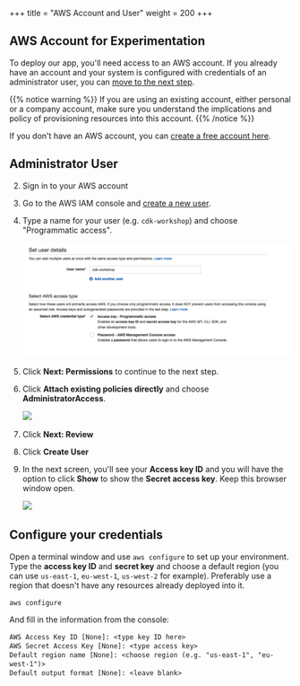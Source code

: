 +++
title = "AWS Account and User"
weight = 200
+++

## AWS Account for Experimentation

To deploy our app, you'll need access to an AWS account. If you already have an
account and your system is configured with credentials of an administrator user,
you can [move to the next step](./300-nodejs.html).

{{% notice warning %}}
If you are using an existing account, either personal or
a company account, make sure you understand the implications and policy of
provisioning resources into this account.
{{% /notice %}}

If you don't have an AWS account, you can [create a free account
here](https://portal.aws.amazon.com/billing/signup).

## Administrator User

2. Sign in to your AWS account
3. Go to the AWS IAM console and [create a new user](https://console.aws.amazon.com/iam/home?#/users$new).
4. Type a name for your user (e.g. `cdk-workshop`) and choose "Programmatic access".

    ![](./new-user-1.png)

5. Click **Next: Permissions** to continue to the next step.
6. Click **Attach existing policies directly** and choose **AdministratorAccess**.

    ![](./new-user-2.png)

7. Click **Next: Review**
8. Click **Create User**
9. In the next screen, you'll see your **Access key ID** and you will have the option
   to click **Show** to show the **Secret access key**. Keep this browser window open.

    ![](./new-user-3.png)

## Configure your credentials

Open a terminal window and use `aws configure` to set up your environment. Type
the __access key ID__ and __secret key__ and choose a default region (you can
use `us-east-1`, `eu-west-1`, `us-west-2` for example). Preferably use a region
that doesn't have any resources already deployed into it.

```console
aws configure
```

And fill in the information from the console:

```
AWS Access Key ID [None]: <type key ID here>
AWS Secret Access Key [None]: <type access key>
Default region name [None]: <choose region (e.g. "us-east-1", "eu-west-1")>
Default output format [None]: <leave blank>
```
